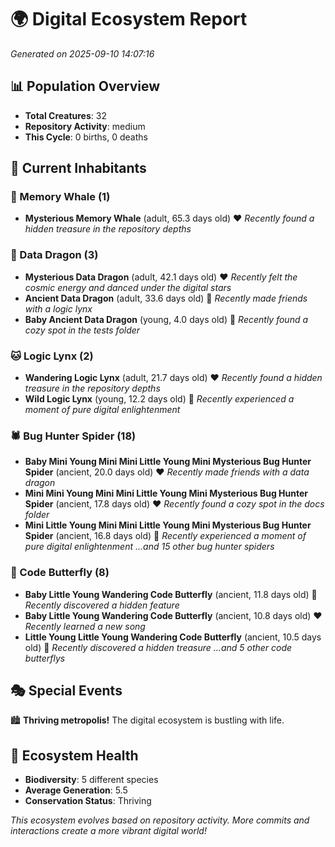 # 🌍 Digital Ecosystem Report
*Generated on 2025-09-10 14:07:16*

## 📊 Population Overview
- **Total Creatures**: 32
- **Repository Activity**: medium
- **This Cycle**: 0 births, 0 deaths

## 👥 Current Inhabitants

### 🐋 Memory Whale (1)
- **Mysterious Memory Whale** (adult, 65.3 days old) ❤️
  *Recently found a hidden treasure in the repository depths*

### 🐉 Data Dragon (3)
- **Mysterious Data Dragon** (adult, 42.1 days old) ❤️
  *Recently felt the cosmic energy and danced under the digital stars*
- **Ancient Data Dragon** (adult, 33.6 days old) 💛
  *Recently made friends with a logic lynx*
- **Baby Ancient Data Dragon** (young, 4.0 days old) 💚
  *Recently found a cozy spot in the tests folder*

### 🐱 Logic Lynx (2)
- **Wandering Logic Lynx** (adult, 21.7 days old) ❤️
  *Recently found a hidden treasure in the repository depths*
- **Wild Logic Lynx** (young, 12.2 days old) 💚
  *Recently experienced a moment of pure digital enlightenment*

### 🕷️ Bug Hunter Spider (18)
- **Baby Mini Young Mini Mini Little Young Mini Mysterious Bug Hunter Spider** (ancient, 20.0 days old) ❤️
  *Recently made friends with a data dragon*
- **Mini Mini Young Mini Mini Little Young Mini Mysterious Bug Hunter Spider** (ancient, 17.8 days old) ❤️
  *Recently found a cozy spot in the docs folder*
- **Mini Little Young Mini Mini Little Young Mini Mysterious Bug Hunter Spider** (ancient, 16.8 days old) 💛
  *Recently experienced a moment of pure digital enlightenment*
  *...and 15 other bug hunter spiders*

### 🦋 Code Butterfly (8)
- **Baby Little Young Wandering Code Butterfly** (ancient, 11.8 days old) 💛
  *Recently discovered a hidden feature*
- **Baby Little Young Wandering Code Butterfly** (ancient, 10.8 days old) ❤️
  *Recently learned a new song*
- **Little Young Little Young Wandering Code Butterfly** (ancient, 10.5 days old) 💛
  *Recently discovered a hidden treasure*
  *...and 5 other code butterflys*

## 🎭 Special Events

🏙️ **Thriving metropolis!** The digital ecosystem is bustling with life.

## 🔬 Ecosystem Health
- **Biodiversity**: 5 different species
- **Average Generation**: 5.5
- **Conservation Status**: Thriving

*This ecosystem evolves based on repository activity. More commits and interactions create a more vibrant digital world!*